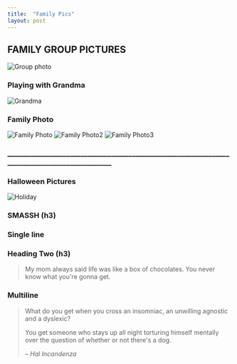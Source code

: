 ```yaml
---
title:  "Family Pics"
layout: post
---
```



## FAMILY GROUP PICTURES 

![Group photo](https://lh3.googleusercontent.com/UlKznoy1pb3QMr4xSKi3jeJxsO37l1EZU48ybeqGTssPqZbbG0tADbOs5F7ZZEO2jos=w2400)

### Playing with Grandma
![Grandma](https://lh6.googleusercontent.com/qlsgIXubiUJgZW7mLlHb9fGbwpwlkHDcGW89tsJ-rE-LCcfovj5kRl-e3KiR_Ape9vY=w2400)

### Family Photo
![Family Photo](https://lh6.googleusercontent.com/hcPBdo7NR-S5cltAAwiKX-OKs_AdGdJfyshgxnHiOrtXaVwWmgJIUiHh0zQad82QPhM=w2400)
![Family Photo2](https://lh6.googleusercontent.com/0dnjU3ce6SdlfVg6y24GHplTJlixZY_fFPgME0xrnc7NtujlPjWzHCSLQuJa_vTDAk8=w2400)
![Family Photo3](https://lh6.googleusercontent.com/cJD5wBXfbqtBaqgRUUn4xH-iut9AD6w5zaaCdQPBw6ZA_62j-I6aqvfLnNrFCKJz5x0=w2400)

### ______________________________________________________________________________________________
### Halloween Pictures
![Holiday](https://lh3.googleusercontent.com/9DsFLLRGyErU8kHGak-0ZvLuvKVwphoo1-otrQUpISPISb7n4hxRpRuWDALYQhOgGpo=w2400)

### SMASSH (h3)


### Single line






### Heading Two (h3)

> My mom always said life was like a box of chocolates. You never know what you're gonna get.

### Multiline

> What do you get when you cross an insomniac, an unwilling agnostic and a dyslexic?
>
> You get someone who stays up all night torturing himself mentally over the question of whether or not there's a dog.
>
> – _Hal Incandenza_

